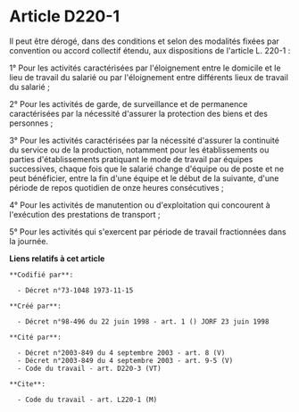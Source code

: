 # Article D220-1

Il peut être dérogé, dans des conditions et selon des modalités fixées par convention ou accord collectif étendu, aux
dispositions de l'article L. 220-1 :

1° Pour les activités caractérisées par l'éloignement entre le domicile et le lieu de travail du salarié ou par l'éloignement
entre différents lieux de travail du salarié ;

2° Pour les activités de garde, de surveillance et de permanence caractérisées par la nécessité d'assurer la protection des
biens et des personnes ;

3° Pour les activités caractérisées par la nécessité d'assurer la continuité du service ou de la production, notamment pour
les établissements ou parties d'établissements pratiquant le mode de travail par équipes successives, chaque fois que le
salarié change d'équipe ou de poste et ne peut bénéficier, entre la fin d'une équipe et le début de la suivante, d'une
période de repos quotidien de onze heures consécutives ;

4° Pour les activités de manutention ou d'exploitation qui concourent à l'exécution des prestations de transport ;

5° Pour les activités qui s'exercent par période de travail fractionnées dans la journée.

**Liens relatifs à cet article**

	**Codifié par**:

	  - Décret n°73-1048 1973-11-15

	**Créé par**:

	  - Décret n°98-496 du 22 juin 1998 - art. 1 () JORF 23 juin 1998

	**Cité par**:

	  - Décret n°2003-849 du 4 septembre 2003 - art. 8 (V)
	  - Décret n°2003-849 du 4 septembre 2003 - art. 9-5 (V)
	  - Code du travail - art. D220-3 (VT)

	**Cite**:

	  - Code du travail - art. L220-1 (M)
